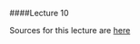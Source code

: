####Lecture 10

Sources for this lecture are [here](https://github.com/Kottans/csharp-slides/tree/master/slides/10%20LINQ%20pt1)